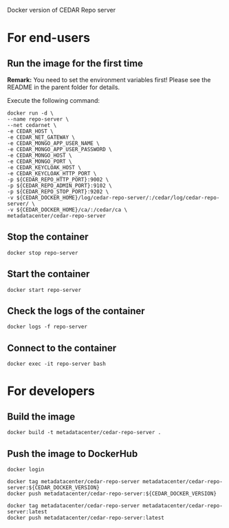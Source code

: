 Docker version of CEDAR Repo server

# For end-users

## Run the image for the first time

**Remark:** You need to set the environment variables first! Please see the README in the parent folder for details.

Execute the following command:

````
docker run -d \
--name repo-server \
--net cedarnet \
-e CEDAR_HOST \
-e CEDAR_NET_GATEWAY \
-e CEDAR_MONGO_APP_USER_NAME \
-e CEDAR_MONGO_APP_USER_PASSWORD \
-e CEDAR_MONGO_HOST \
-e CEDAR_MONGO_PORT \
-e CEDAR_KEYCLOAK_HOST \
-e CEDAR_KEYCLOAK_HTTP_PORT \
-p ${CEDAR_REPO_HTTP_PORT}:9002 \
-p ${CEDAR_REPO_ADMIN_PORT}:9102 \
-p ${CEDAR_REPO_STOP_PORT}:9202 \
-v ${CEDAR_DOCKER_HOME}/log/cedar-repo-server/:/cedar/log/cedar-repo-server/ \
-v ${CEDAR_DOCKER_HOME}/ca/:/cedar/ca \
metadatacenter/cedar-repo-server
````

## Stop the container

    docker stop repo-server

## Start the container

    docker start repo-server

## Check the logs of the container

    docker logs -f repo-server

## Connect to the container

    docker exec -it repo-server bash

# For developers

## Build the image

````
docker build -t metadatacenter/cedar-repo-server .
````

## Push the image to DockerHub

````
docker login

docker tag metadatacenter/cedar-repo-server metadatacenter/cedar-repo-server:${CEDAR_DOCKER_VERSION}
docker push metadatacenter/cedar-repo-server:${CEDAR_DOCKER_VERSION}

docker tag metadatacenter/cedar-repo-server metadatacenter/cedar-repo-server:latest
docker push metadatacenter/cedar-repo-server:latest
````